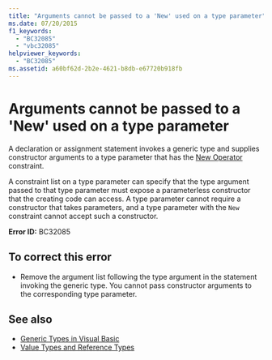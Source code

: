 ```yaml
---
title: "Arguments cannot be passed to a 'New' used on a type parameter"
ms.date: 07/20/2015
f1_keywords: 
  - "BC32085"
  - "vbc32085"
helpviewer_keywords: 
  - "BC32085"
ms.assetid: a60bf62d-2b2e-4621-b8db-e67720b918fb
---
```

# Arguments cannot be passed to a 'New' used on a type parameter
A declaration or assignment statement invokes a generic type and supplies constructor arguments to a type parameter that has the [New Operator](../../visual-basic/language-reference/operators/new-operator.md) constraint.  
  
 A constraint list on a type parameter can specify that the type argument passed to that type parameter must expose a parameterless constructor that the creating code can access. A type parameter cannot require a constructor that takes parameters, and a type parameter with the `New` constraint cannot accept such a constructor.  
  
 **Error ID:** BC32085  
  
## To correct this error  
  
-   Remove the argument list following the type argument in the statement invoking the generic type. You cannot pass constructor arguments to the corresponding type parameter.  
  
## See also
- [Generic Types in Visual Basic](../../visual-basic/programming-guide/language-features/data-types/generic-types.md)
- [Value Types and Reference Types](../../visual-basic/programming-guide/language-features/data-types/value-types-and-reference-types.md)
